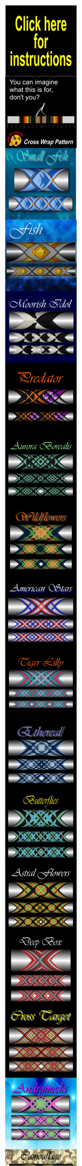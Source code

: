 <!DOCTYPE html>
<html>
<head>
<title>Cross Wrap Pattern</title>
<link href="css/style.css" rel="stylesheet" type="text/css">
</head>
<body>
		
<div class="header" >

 <svg xmlns="http://www.w3.org/2000/svg" xml:space="preserve" width="auto" height="90" version="1.1" style="shape-rendering:geometricPrecision; text-rendering:geometricPrecision; image-rendering:optimizeQuality; fill-rule:evenodd; clip-rule:evenodd"
viewBox="0 0 774 153"
 xmlns:xlink="http://www.w3.org/1999/xlink">
  <defs>
  <style type="text/css">
   <![CDATA[
    .fil0 {fill:black}
    .fil2 {fill:red}
    .fil3 {fill:white}
    .fil6 {fill:url(#id0)}
    .fil7 {fill:url(#id1)}
    .fil4 {fill:url(#id2)}
    .fil5 {fill:url(#id3)}
    .fil1 {fill:url(#id4)}
   ]]>
  </style>
  <radialGradient id="id0" gradientUnits="objectBoundingBox" cx="-5.99829%" cy="105.001%" r="50.001%" fx="-5.99829%" fy="105.001%">
   <stop offset="0" style="stop-color:#FEFEFE"/>
   <stop offset="0.0117647" style="stop-color:#FEFEFE"/>
   <stop offset="1" style="stop-color:black"/>
   <stop offset="1" style="stop-color:black"/>
  </radialGradient>
  <radialGradient id="id1" gradientUnits="objectBoundingBox" cx="-4.9984%" cy="98.0023%" r="50.0012%" fx="-4.9984%" fy="98.0023%">
   <stop offset="0" style="stop-color:#FF00FC"/>
   <stop offset="0.0117647" style="stop-color:#FEFEFE"/>
   <stop offset="1" style="stop-color:black"/>
   <stop offset="1" style="stop-color:black"/>
  </radialGradient>
  <radialGradient id="id2" gradientUnits="objectBoundingBox" cx="49.0005%" cy="50%" r="50.0009%" fx="49.0005%" fy="50%">
   <stop offset="0" style="stop-color:#FFCC00"/>
   <stop offset="1" style="stop-color:#FF9C33"/>
  </radialGradient>
  <radialGradient id="id3" gradientUnits="objectBoundingBox" xlink:href="#id2" cx="49.0015%" cy="50%" r="50.0012%" fx="49.0015%" fy="50%">
  </radialGradient>
  <radialGradient id="id4" gradientUnits="objectBoundingBox" xlink:href="#id2" cx="48.9998%" cy="50%" r="50%" fx="48.9998%" fy="50%">
  </radialGradient>
 </defs>
 <g id="Layer_x0020_1">
  <metadata id="CorelCorpID_0Corel-Layer"/>
  <path class="fil0" d="M88 32c32,0 58,25 58,57 0,26 -17,48 -41,55 0,9 -12,9 -19,9 -5,0 -11,-1 -14,-2 -4,-2 -6,-7 -7,-9 -20,-9 -34,-29 -34,-53 0,-32 25,-57 57,-57z"/>
  <path class="fil1" d="M89 34c30,0 54,24 54,54 0,25 -16,46 -39,52 0,2 -2,5 -4,6 -2,2 -6,3 -15,3 -8,0 -17,-2 -18,-12 -18,-8 -31,-27 -31,-49 0,-30 24,-54 53,-54z"/>
  <path class="fil0" d="M56 45c0,0 6,-1 11,6 2,1 3,3 5,5l0 0c0,0 -13,-1 -19,10 -6,10 2,18 2,18 0,0 1,1 0,-1 0,-1 -4,-7 -2,-12 2,-6 5,-11 11,-13 4,-1 7,-1 9,0 5,5 10,11 10,11 0,0 3,3 4,5 1,2 0,7 -1,10 -3,3 -4,4 -4,4 0,0 -9,-1 -13,-2 -4,-1 -13,-1 -17,0 0,0 -1,0 1,0 1,0 3,0 8,1 5,0 8,0 10,1 2,1 7,1 9,1 3,0 3,0 3,-1 0,0 0,0 0,0 0,0 2,-1 4,-4 1,-3 1,-7 1,-9 1,0 2,1 2,1 1,-1 3,-2 3,-2l-13 -15 -8 -11c0,0 -3,-4 -5,-6 -3,-2 -10,-2 -11,3zm47 32c-1,1 -1,4 0,7 2,5 2,6 2,6 0,0 0,1 -1,-1 -2,-3 -3,-6 -3,-9 0,-1 0,-2 1,-2 -1,0 -3,-2 -3,-3 0,0 0,-2 1,0 1,2 2,1 2,1 0,1 9,-11 19,-19 11,-7 19,-8 19,-8l-4 7c0,0 -2,-1 -4,-1 -3,1 -8,5 -13,9 3,0 9,3 12,8 3,7 0,15 0,15l2 0c0,0 0,-2 0,-2 0,0 1,3 -1,3 -1,0 -7,0 -14,0 -8,1 -10,2 -10,2 0,0 -1,0 0,-1 0,0 4,0 12,-1 8,-1 9,-1 9,-1 0,0 2,-6 1,-11 -1,-4 -4,-8 -9,-9 -2,-1 -4,-1 -5,-1 -5,4 -11,9 -13,11z"/>
  <path class="fil0" d="M85 104c0,0 2,-5 6,-7 1,-1 2,-1 3,-1 7,-1 7,6 7,10 0,9 -1,32 -1,32 0,0 -4,7 -14,7 -10,-1 -11,-4 -12,-6 -1,-3 4,-14 4,-14l7 -21z"/>
  <path class="fil2" d="M88 135c2,0 10,0 11,-2 1,-2 1,-7 -1,-8 -1,0 -1,0 -3,0 -3,0 -6,1 -6,1 0,0 1,-2 -2,-3 -4,0 -7,0 -9,4 -1,4 -1,5 -1,5 2,2 8,3 11,3z"/>
  <path class="fil3" d="M77 133c0,0 3,3 7,3 4,0 8,1 10,0 2,-1 5,-2 5,-2 -1,10 -14,11 -20,8 -4,-2 -4,-4 -4,-6 1,-2 2,-3 2,-3z"/>
  <path class="fil3" d="M99 103l-12 0c0,0 1,-2 4,-4 2,-2 4,-2 5,-2 1,0 4,1 3,6z"/>
  <path class="fil0" d="M55 125c1,0 3,2 4,6 0,1 0,1 0,2 1,4 2,6 -6,10 -7,4 -11,7 -11,7 0,0 0,0 0,0 0,0 -3,1 -6,0 -3,-1 -4,-3 -5,-4 -1,0 -3,0 -5,-2 -2,-1 -2,-3 -2,-4 -1,0 -5,-3 -5,-8 0,0 1,-1 1,-3 0,-2 2,-11 6,-16 3,-3 4,-5 6,-6 2,-1 4,-1 7,0 1,0 2,1 3,2 2,0 3,1 5,2 3,0 5,1 6,2 1,1 1,2 1,3 0,1 0,2 -1,2 0,1 0,1 -1,1l1 1c1,2 2,3 2,5z"/>
  <path class="fil4" d="M25 139c0,0 1,1 0,1 0,0 0,2 2,3 2,2 4,2 5,2 0,-1 0,0 1,0 0,0 0,3 3,4 3,1 5,0 5,0 0,-1 4,-3 12,-7 6,-4 6,-5 5,-9 0,0 0,-1 0,-1 -1,-4 -3,-6 -3,-6 -1,0 -1,1 -1,1 -3,4 -15,13 -15,13 -1,0 -1,0 -1,0 -1,0 -1,-1 0,-1 0,0 12,-9 14,-12 2,-3 2,-4 -1,-6 0,-1 0,-1 -1,-2 -1,-1 -3,-2 -4,-2 -1,0 -2,1 -4,2 -2,2 -9,11 -9,11 0,0 0,0 -1,0 0,0 0,-1 0,-1 0,0 7,-9 9,-11 1,-1 2,-1 2,-2 0,-1 -2,-3 -3,-3 0,0 -1,0 -1,0 -2,-1 -4,-2 -8,1 -2,2 -4,5 -6,8 -2,3 -3,6 -4,8 0,0 0,0 0,0 0,1 0,1 0,1 0,1 0,1 0,2 -1,4 4,6 4,6z"/>
  <path class="fil5" d="M45 116c0,0 1,-1 1,-1 2,0 3,1 5,3l0 0c0,0 1,0 1,-1 0,0 0,-1 1,-1 0,-1 -1,-2 -1,-2 -1,-1 -2,-2 -5,-2 -3,-1 -4,-1 -5,-2 -1,-1 -2,-1 -4,-2 -2,-1 -3,-1 -5,0 -2,1 -3,3 -6,6 -2,2 -3,6 -4,9 0,-1 0,-1 0,-1 2,-4 5,-7 7,-9 5,-3 8,-2 10,-2 0,1 0,1 0,1 2,0 4,3 5,4z"/>
  <path class="fil6" d="M56 84c0,0 0,0 -1,-1 0,-1 -4,-7 -2,-12 2,-6 5,-11 11,-13 4,-1 7,-1 9,0 5,5 10,11 10,11 0,0 3,3 4,5 1,2 0,7 -1,10 -3,3 -4,4 -4,4 0,0 -9,-1 -13,-2 -3,0 -8,-1 -13,-1l0 -1z"/>
  <path class="fil7" d="M108 89l-3 1c0,0 0,-1 -2,-6 -1,-3 -1,-6 0,-7 2,-2 8,-7 13,-11 1,0 3,0 5,1 5,1 8,5 9,9 1,5 -1,11 -1,11 0,0 -1,0 -9,1 -7,0 -11,1 -12,1z"/>
  <path class="fil2" d="M15 109l-1 -3c1,-1 1,-1 2,-1 1,0 1,-1 1,-2 0,0 -1,0 -1,0 0,-1 -1,-1 -1,-1 -1,1 -1,1 -2,1 0,0 0,1 0,2 -1,1 -1,2 -2,3 -1,1 -2,1 -4,1 -1,1 -1,1 -2,0 -1,0 -2,0 -3,0 0,-1 -1,-2 -1,-3 0,-1 0,-2 1,-3 1,-1 2,-1 4,-2l1 3c-1,0 -2,1 -2,1 0,0 0,0 0,1 0,0 0,1 0,1 1,0 1,0 1,0 1,0 1,0 1,-1 0,0 1,0 1,-1 0,-1 0,-2 1,-3 0,-1 1,-1 2,-1 0,-1 1,-1 2,-1 1,-1 3,-1 4,0 1,0 2,0 2,1 1,0 1,1 1,2 1,1 0,3 -1,4 -1,0 -2,1 -4,2zm-15 -12l0 -3 7 0 0 -3 -7 0 0 -3 19 -1 0 4 -8 0 0 3 8 0 0 3 -19 0zm17 -18l-1 3 3 1 0 3 -18 -6 0 -3 19 -1 0 3 -3 0zm-5 0l-6 0 6 2 0 -2zm8 -4l-18 -5 2 -5c0,-1 0,-2 1,-2 0,-1 1,-1 2,-1 1,0 2,0 3,0 1,1 2,1 2,1 1,1 1,1 2,2 0,0 0,1 0,1 1,0 1,0 1,0 0,-1 1,-1 1,-1 1,0 1,0 1,0l6 0 -1 4 -6 0c-1,0 -1,0 -1,0 -1,0 -1,0 -1,0l0 1 7 2 -1 3zm-10 -6l1 -2c0,0 0,0 0,0 0,-1 0,-1 -1,-1 0,0 0,0 -1,-1 0,0 -1,0 -1,0 0,0 -1,1 -1,1l0 2 3 1zm-4 -12l4 -8 3 2 -2 5 3 1 2 -5 3 2 -2 4 4 2 2 -5 4 2 -4 7 -17 -7zm13 -22l1 -2 9 6c1,1 2,2 3,2 1,1 1,2 2,2 0,1 0,2 0,2 0,1 0,2 -1,2 0,1 0,1 -1,2 0,0 -1,0 -1,0 -1,0 -1,0 -2,0 -1,0 -2,0 -2,0 -1,-1 -2,-1 -3,-2l-9 -7 2 -2 9 7c1,0 2,1 2,1 1,0 1,0 2,-1 0,0 0,-1 0,-1 -1,-1 -1,-2 -2,-2l-9 -7zm5 -6l2 -2 10 4 -7 -7 2 -2 13 14 -2 2 -10 -5 7 7 -2 2 -13 -13zm10 -10l8 -5 2 4 -2 2 8 11 -2 2 -9 -12 -2 2 -3 -4zm11 -7l2 -1 10 16 -3 2 -9 -17zm6 -3l3 -1 6 13 4 -2 2 4 -7 3 -8 -17zm16 -6l4 -1 3 6 1 -6 3 -1 -2 11 2 8 -4 1 -1 -8 -6 -10zm14 7c0,-3 0,-6 1,-7 1,-2 2,-3 4,-3 1,0 3,1 4,2 1,2 1,4 1,7 0,3 0,4 0,6 -1,1 -1,2 -2,3 -1,1 -2,1 -3,1 -1,0 -2,0 -2,-1 -1,0 -2,-1 -2,-3 -1,-1 -1,-3 -1,-5zm3 0c0,2 0,3 1,4 0,1 0,1 1,1 1,0 1,0 2,-1 0,-1 0,-2 0,-5 0,-1 0,-3 -1,-3 0,-1 -1,-2 -1,-2 -1,0 -1,1 -2,2 0,0 0,2 0,4zm18 -9l3 0 -2 12c0,1 0,2 0,3 -1,1 -1,1 -1,2 -1,1 -1,1 -2,1 0,1 -1,1 -2,1 -1,0 -1,0 -2,-1 0,0 -1,0 -1,-1 0,0 -1,-1 -1,-1 0,-1 0,-2 0,-2 0,-2 0,-3 0,-4l1 -11 3 1 -1 11c0,1 0,2 0,2 0,1 1,1 1,1 1,1 1,0 2,0 0,-1 0,-2 0,-3l2 -11zm13 3l5 2c1,0 2,1 2,2 0,1 0,2 0,3 -1,1 -1,2 -2,3 0,0 -1,0 -1,0 1,1 1,2 1,2 0,1 0,2 -1,3 0,1 0,2 -1,3 0,0 -1,1 -1,1 -1,0 -1,1 -2,0 0,0 -1,0 -1,0l-5 -1 6 -18zm1 8l1 0c0,0 1,0 1,0 0,0 0,-1 1,-1 0,-1 0,-1 0,-1 0,-1 -1,-1 -1,-1l-1 -1 -1 4zm-3 7l2 0c0,0 1,0 1,0 0,0 1,-1 1,-1 0,-1 0,-1 0,-2 0,0 -1,0 -1,0l-2 -1 -1 4zm15 -10l2 1 -6 13 4 2 -2 4 -7 -4 9 -16zm10 5l7 5 -2 3 -5 -3 -1 3 4 3 -3 3 -4 -3 -2 3 5 3 -3 3 -7 -4 11 -16zm10 8l6 6 -2 2 -4 -3 -2 2 3 3 -2 3 -4 -3 -2 3 3 3 -3 3 -6 -5 13 -14zm9 9l3 4c1,0 1,1 1,2 0,0 0,1 -1,2 0,1 -1,2 -2,2 0,1 -1,2 -2,3 -2,1 -3,2 -4,2 -1,1 -2,1 -3,1 -1,1 -1,0 -2,0 -1,0 -1,0 -2,-1l-2 -3 14 -12zm-1 5l-8 6 0 1c1,0 1,1 2,1 0,0 0,0 1,-1 1,0 2,-1 3,-1 1,-2 2,-3 3,-3 0,-1 0,-2 -1,-2l0 -1z"/>
  <path class="fil3" d="M205 86l9 4c-3,7 -6,12 -10,15 -4,4 -8,5 -13,5 -6,0 -11,-3 -14,-8 -3,-6 -4,-13 -2,-23 2,-10 5,-18 10,-24 5,-6 11,-9 17,-9 6,0 10,3 13,7 2,3 2,7 3,12l-10 2c0,-3 -1,-5 -2,-7 -2,-2 -4,-3 -6,-3 -4,0 -7,2 -9,5 -3,3 -5,9 -6,16 -2,8 -2,13 0,17 2,3 4,5 7,5 3,0 5,-2 7,-4 3,-2 4,-5 6,-10zm22 23l-9 0 7 -44 9 0 -1 6c2,-3 3,-5 4,-6 2,-1 3,-1 5,-1 2,0 3,0 5,2l-4 10c-2,-1 -3,-2 -4,-2 -2,0 -3,1 -4,2 -1,0 -2,2 -3,4 0,3 -2,8 -3,15l-2 14zm18 -23c1,-4 2,-7 5,-11 2,-4 4,-7 7,-9 3,-1 6,-2 10,-2 5,0 9,2 11,6 3,5 3,10 2,17 -1,7 -4,12 -8,17 -4,4 -8,6 -13,6 -3,0 -6,-1 -9,-3 -2,-1 -4,-4 -5,-8 0,-3 0,-8 0,-13zm9 1c0,4 0,8 1,10 1,2 3,4 5,4 3,0 5,-2 7,-4 2,-2 3,-6 4,-10 1,-5 0,-8 -1,-10 -1,-3 -3,-4 -5,-4 -2,0 -4,1 -6,4 -2,2 -4,5 -5,10zm28 10l10 -2c0,2 0,4 1,5 1,1 2,2 5,2 2,0 4,-1 5,-2 1,-1 2,-2 2,-3 0,-1 0,-2 0,-2 -1,-1 -2,-1 -3,-2 -7,-2 -11,-4 -13,-6 -2,-2 -3,-5 -2,-10 0,-4 2,-7 5,-9 3,-3 6,-4 11,-4 5,0 8,1 10,3 2,2 3,5 3,8l-9 3c0,-2 0,-4 -1,-5 -1,0 -2,-1 -4,-1 -2,0 -4,1 -5,1 -1,1 -2,2 -2,3 0,1 0,1 1,2 0,1 3,2 8,3 4,2 7,3 9,6 1,2 2,5 1,8 -1,4 -3,8 -6,11 -3,3 -7,4 -12,4 -4,0 -8,-1 -10,-3 -2,-3 -4,-6 -4,-10zm36 0l10 -2c0,2 0,4 1,5 1,1 3,2 5,2 2,0 4,-1 5,-2 1,-1 2,-2 2,-3 0,-1 0,-2 0,-2 -1,-1 -2,-1 -3,-2 -7,-2 -11,-4 -13,-6 -2,-2 -3,-5 -2,-10 1,-4 2,-7 5,-9 3,-3 7,-4 11,-4 5,0 8,1 10,3 2,2 3,5 3,8l-8 3c0,-2 -1,-4 -2,-5 -1,0 -2,-1 -4,-1 -2,0 -4,1 -5,1 -1,1 -1,2 -2,3 0,1 0,1 1,2 1,1 3,2 8,3 4,2 7,3 9,6 1,2 2,5 1,8 -1,4 -2,8 -5,11 -4,3 -8,4 -13,4 -4,0 -8,-1 -10,-3 -2,-3 -3,-6 -4,-10zm62 12l0 -61 9 0 0 42 16 -42 11 0 1 43 14 -43 10 0 -22 61 -10 0 -1 -46 -17 46 -11 0zm62 0l-8 0 7 -44 8 0 -1 6c2,-3 4,-5 5,-6 1,-1 3,-1 4,-1 2,0 4,0 6,2l-5 10c-1,-1 -2,-2 -4,-2 -1,0 -2,1 -3,2 -1,0 -2,2 -3,4 -1,3 -2,8 -3,15l-3 14zm29 -31l-8 -2c2,-4 4,-7 7,-9 2,-2 6,-3 10,-3 4,0 7,0 9,1 1,2 3,3 3,5 0,2 0,6 -1,11l-2 14c-1,3 -1,6 -1,8 0,2 0,4 0,6l-8 0c0,-1 -1,-2 -1,-3 0,-1 0,-1 0,-2 -2,2 -3,4 -5,5 -2,1 -4,1 -6,1 -4,0 -6,-1 -8,-3 -1,-3 -2,-6 -1,-10 0,-2 1,-5 2,-7 2,-2 3,-3 5,-4 2,-1 4,-2 8,-3 4,-1 7,-2 9,-3l0 -1c0,-2 0,-4 -1,-5 0,-1 -2,-1 -4,-1 -2,0 -3,0 -4,1 -1,1 -2,2 -3,4zm10 10c-1,0 -3,1 -5,2 -3,0 -5,1 -6,2 -1,1 -2,2 -2,4 0,2 0,3 1,4 0,1 2,2 3,2 2,0 3,-1 5,-2 1,-1 2,-3 3,-4 0,-1 1,-3 1,-6l0 -2zm22 -23l8 0 -1 6c1,-2 3,-4 5,-5 2,-2 4,-2 7,-2 4,0 7,2 9,6 2,4 2,9 1,17 -1,7 -4,13 -7,17 -4,4 -7,6 -11,6 -2,0 -4,0 -5,-1 -1,-1 -3,-3 -4,-5l-4 22 -9 0 11 -61zm5 21c-1,5 -1,9 0,11 1,3 3,4 5,4 2,0 4,-1 6,-3 2,-3 3,-6 4,-11 0,-5 0,-8 -1,-11 -1,-2 -2,-3 -4,-3 -3,0 -5,1 -6,3 -2,2 -3,6 -4,10zm45 23l11 -61 15 0c5,0 9,0 11,1 2,0 4,2 5,6 2,3 2,7 1,12 -1,3 -2,6 -3,9 -2,3 -3,5 -5,6 -2,2 -4,3 -5,3 -3,1 -6,1 -10,1l-6 0 -4 23 -10 0zm18 -51l-3 18 5 0c4,0 7,-1 8,-1 1,-1 3,-2 3,-3 1,-2 2,-3 2,-5 1,-3 1,-4 0,-6 -1,-1 -2,-2 -3,-3 -2,0 -4,0 -7,0l-5 0zm37 20l-7 -2c1,-4 3,-7 6,-9 3,-2 6,-3 10,-3 4,0 7,0 9,1 2,2 3,3 3,5 1,2 1,6 0,11l-3 14c0,3 -1,6 -1,8 0,2 0,4 1,6l-9 0c0,-1 0,-2 0,-3 0,-1 0,-1 0,-2 -2,2 -4,4 -6,5 -2,1 -4,1 -6,1 -3,0 -6,-1 -7,-3 -2,-3 -2,-6 -2,-10 1,-2 2,-5 3,-7 1,-2 3,-3 4,-4 2,-1 5,-2 8,-3 4,-1 7,-2 9,-3l0 -1c1,-2 0,-4 0,-5 -1,-1 -2,-1 -5,-1 -1,0 -3,0 -4,1 -1,1 -2,2 -3,4zm11 10c-1,0 -3,1 -6,2 -3,0 -4,1 -5,2 -2,1 -2,2 -3,4 0,2 0,3 1,4 1,1 2,2 3,2 2,0 4,-1 5,-2 2,-1 2,-3 3,-4 0,-1 1,-3 1,-6l1 -2zm37 -23l-2 9 -6 0 -3 18c-1,4 -1,6 -1,6 0,1 0,1 1,2 0,0 0,0 1,0 1,0 2,0 4,-1l-1 10c-2,1 -5,1 -7,1 -2,0 -3,0 -5,-1 -1,-1 -1,-1 -2,-3 0,-1 0,-2 0,-4 0,-2 0,-4 1,-9l3 -19 -4 0 2 -9 4 0 1 -9 10 -7 -2 16 6 0zm21 0l-1 9 -6 0 -3 18c-1,4 -1,6 -1,6 0,1 0,1 0,2 1,0 1,0 2,0 0,0 2,0 3,-1l0 10c-3,1 -5,1 -8,1 -1,0 -3,0 -4,-1 -1,-1 -2,-1 -2,-3 -1,-1 -1,-2 -1,-4 0,-2 1,-4 1,-9l4 -19 -4 0 1 -9 4 0 2 -9 10 -7 -3 16 6 0zm21 30l8 2c-1,4 -4,8 -7,10 -2,2 -6,3 -9,3 -6,0 -10,-2 -12,-7 -2,-4 -2,-10 -1,-16 1,-7 4,-13 7,-17 4,-4 8,-6 13,-6 5,0 8,2 10,6 2,5 3,11 1,20l-22 0c-1,4 0,7 1,8 1,2 2,3 4,3 2,0 3,0 4,-1 1,-1 2,-3 3,-5zm2 -12c1,-3 1,-6 0,-8 -1,-1 -3,-2 -4,-2 -2,0 -4,1 -6,2 -1,2 -2,5 -3,8l13 0zm21 26l-9 0 7 -44 9 0 -1 6c1,-3 3,-5 4,-6 2,-1 3,-1 4,-1 3,0 4,0 6,2l-5 10c-1,-1 -2,-2 -3,-2 -2,0 -3,1 -4,2 -1,0 -2,2 -3,4 -1,3 -2,8 -3,15l-2 14zm47 0l-9 0 4 -23c1,-4 1,-8 1,-9 0,-1 0,-2 -1,-3 -1,-1 -2,-1 -3,-1 -2,0 -3,0 -5,1 -1,1 -2,3 -3,5 -1,2 -1,5 -2,10l-4 20 -9 0 8 -44 8 0 -1 6c4,-5 8,-7 13,-7 1,0 3,0 5,1 1,1 2,2 3,4 0,1 1,3 1,5 0,1 -1,4 -1,7l-5 28z"/>
 </g>
</svg>
    </div>   
    
<div style = "width:100%; height:85px;"></div>


<div class="morph pic" style = "width:230px; height:230px;">
<a target = "_blank" href = "https://www.youtube.com/watch?v=QoLMJTU2dao">
<img src="img/instructions.jpg" style="width:230px;height:230px;"></a></div>

<div class="morph pic" style = "width:230px; height:230px;">
<a href="pattern/Guide.html">
<img src="img/Guide.jpg" style="width:230px;height:230px;"></a></div>


<div class="morph pic" style = "width:230px; height:230px;">
<a href="pattern/Small Fish.html">
<img src="img/Small Fish.jpg" style="width:230px;height:230px;"></a></div>



<div class="morph pic" style = "width:230px; height:230px;">
<a href="pattern/Fish.html">
<img src="img/Fish.jpg" style="width:230px;height:230px;"></a></div>

	
<div class="morph pic" style = "width:230px; height:230px;">
<a href="pattern/Moorish Idol.html">
<img src="img/Moorish Idol.jpg" style="width:230px;height:230px;"></a></div>

<div class="morph pic" style = "width:230px; height:230px;">
<a href="pattern/predator.html">
<img src="img/predator.jpg" style="width:230px;height:230px;"></a></div>

<div class="morph pic" style = "width:230px; height:230px;">
<a href="pattern/Aurora Borealis.html">
<img src="img/Aurora Borealis.jpg" style="width:230px;height:230px;"></a></div>    

<div class="morph pic" style = "width:230px; height:230px;">
<a href="pattern/Wildflowers.html">
<img src="img/Wildflowers.jpg" style="width:230px;height:230px;"></a></div>    
 
<div class="morph pic" style = "width:230px; height:230px;">
<a href="pattern/American Stars.html">
<img src="img/American Stars.jpg" style="width:230px;height:230px;"></a></div>     
    
<div class="morph pic" style = "width:230px; height:230px;">
<a href="pattern/Tiger Lilly.html">
<img src="img/Tiger Lilly.jpg" style="width:230px;height:230px;"></a></div>  
    
<div class="morph pic" style = "width:230px; height:230px;">
<a href="pattern/Ethereal.html">
<img src="img/Ethereal.jpg" style="width:230px;height:230px;"></a></div>   
    
<div class="morph pic" style = "width:230px; height:230px;">
<a href="pattern/Butterflies.html">
<img src="img/Butterflies.jpg" style="width:230px;height:230px;"></a></div>   

<div class="morph pic" style = "width:230px; height:230px;">
<a href="pattern/Astral Flowers.html">
<img src="img/Astral Flowers.jpg" style="width:230px;height:230px;"></a></div>   
    
<div class="morph pic" style = "width:230px; height:230px;">
<a href="pattern/Deep Box.html">
<img src="img/Deep Box.jpg" style="width:230px;height:230px;"></a></div>  
    
<div class="morph pic" style = "width:230px; height:230px;">
<a href="pattern/Cross Target.html">
<img src="img/Cross Target.jpg" style="width:230px;height:230px;"></a></div>    
    
<div class="morph pic" style = "width:230px; height:230px;">
<a href="pattern/Andromeda.html">
<img src="img/Andromeda.jpg" style="width:230px;height:230px;"></a></div>   
    
<div class="morph pic" style = "width:230px; height:230px;">
<a href="pattern/Camouflage.html">
<img src="img/Camouflage.jpg" style="width:230px;height:230px;"></a></div>   
    
    <div class="morph pic" style = "width:230px; height:230px;">
<a href="pattern/Cuban Flag.html">
<img src="img/Cuban Flag.jpg" style="width:230px;height:230px;"></a></div>   
    
    <div class="morph pic" style = "width:230px; height:230px;">
<a href="pattern/American Eagle.html">
<img src="img/American Eagle.jpg" style="width:230px;height:230px;"></a></div>   
    
    <div class="morph pic" style = "width:230px; height:230px;">
<a href="pattern/Black Widow.html">
<img src="img/Black Widow.jpg" style="width:230px;height:230px;"></a></div>   
    
    <div class="morph pic" style = "width:230px; height:230px;">
<a href="pattern/Crown of Torns.html">
<img src="img/Crown of Torns.jpg" style="width:230px;height:230px;"></a></div>   
    
    <div class="morph pic" style = "width:230px; height:230px;">
<a href="pattern/Topaz.html">
<img src="img/Topaz.jpg" style="width:230px;height:230px;"></a></div>   
    
    <div class="morph pic" style = "width:230px; height:230px;">
<a href="pattern/Filegree.html">
<img src="img/Filegree.jpg" style="width:230px;height:230px;"></a></div> 
    
    <div class="morph pic" style = "width:230px; height:230px;">
<a href="pattern/Hypnosis.html">
<img src="img/Hypnosis.jpg" style="width:230px;height:230px;"></a></div> 
    
    <div class="morph pic" style = "width:230px; height:230px;">
<a href="pattern/Square.html">
<img src="img/Square.jpg" style="width:230px;height:230px;"></a></div> 
    
    <div class="morph pic" style = "width:230px; height:230px;">
<a href="pattern/Four Pointed Star.html">
<img src="img/Four Pointed Star.jpg" style="width:230px;height:230px;"></a></div> 
    
    <div class="morph pic" style = "width:230px; height:230px;">
<a href="pattern/Divine Shield.html">
<img src="img/Divine Shield.jpg" style="width:230px;height:230px;"></a></div> 
    
    <div class="morph pic" style = "width:230px; height:230px;">
<a href="pattern/Fractal.html">
<img src="img/Fractal.jpg" style="width:230px;height:230px;"></a></div> 
    
    <div class="morph pic" style = "width:230px; height:230px;">
<a href="pattern/Scottish Terrier.html">
<img src="img/Scottish Terrier.jpg" style="width:230px;height:230px;"></a></div> 
    
    <div class="morph pic" style = "width:230px; height:230px;">
<a href="pattern/Delta Crucis.html">
<img src="img/Delta Crucis.jpg" style="width:230px;height:230px;"></a></div> 
    
    <div class="morph pic" style = "width:230px; height:230px;">
<a href="pattern/Spot Light Star.html">
<img src="img/Spot Light Star.jpg" style="width:230px;height:230px;"></a></div> 
    
    <div class="morph pic" style = "width:230px; height:230px;">
<a href="pattern/Barbed Spider.html">
<img src="img/Barbed Spider.jpg" style="width:230px;height:230px;"></a></div> 
    
    <div class="morph pic" style = "width:230px; height:230px;">
<a href="pattern/Volcano.html">
<img src="img/Volcano.jpg" style="width:230px;height:230px;"></a></div> 
    
    <div class="morph pic" style = "width:230px; height:230px;">
<a href="pattern/Moth.html">
<img src="img/Moth.jpg" style="width:230px;height:230px;"></a></div> 
    
	<div class="morph pic" style = "width:230px; height:230px;">
<a href="pattern/Falconry2.html">
<img src="img/Falconry2.jpg" style="width:230px;height:230px;"></a></div> 

<div class="morph pic" style = "width:230px; height:230px;">
<a href="pattern/Elementum.html">
<img src="img/Elementum.jpg" style="width:230px;height:230px;"></a></div> 

<div class="morph pic" style = "width:230px; height:230px;">
<a href="pattern/Ogdoade.html">
<img src="img/Ogdoade.jpg" style="width:230px;height:230px;"></a></div> 

<div class="morph pic" style = "width:230px; height:230px;">
<a href="pattern/Mandala.html">
<img src="img/Mandala.jpg" style="width:230px;height:230px;"></a></div> 

<div class="morph pic" style = "width:230px; height:230px;">
<a href="pattern/Shooting Stars.html">
<img src="img/Shooting Stars.jpg" style="width:230px;height:230px;"></a></div> 
    
	<div class="morph pic" style = "width:230px; height:230px;">
<a href="pattern/Sparkler.html">
<img src="img/Sparkler.jpg" style="width:230px;height:230px;"></a></div> 

<div class="morph pic" style = "width:230px; height:230px;">
<a href="pattern/Melodys Rose Bouquet.html">
<img src="img/Melodys Rose Bouquet.jpg" style="width:230px;height:230px;"></a></div> 

<div class="morph pic" style = "width:230px; height:230px;">
<a href="pattern/Spider.html">
<img src="img/Spider.jpg" style="width:230px;height:230px;"></a></div> 

<div class="morph pic" style = "width:230px; height:230px;">
<a href="pattern/Iroquois.html">
<img src="img/Iroquois.jpg" style="width:230px;height:230px;"></a></div> 

<div class="morph pic" style = "width:230px; height:230px;">
<a href="pattern/Falconry.html">
<img src="img/Falconry.jpg" style="width:230px;height:230px;"></a></div> 

<div class="morph pic" style = "width:230px; height:230px;">
<a href="pattern/Nightingale.html">
<img src="img/Nightingale.jpg" style="width:230px;height:230px;"></a></div> 
    
<div class="morph pic" style = "width:230px; height:230px;">
<a href="pattern/Fish Scales.html">
<img src="img/Fish Scales.jpg" style="width:230px;height:230px;"></a></div> 

<div class="morph pic" style = "width:230px; height:230px;">
<a href="pattern/Scarab.html">
<img src="img/Scarab.jpg" style="width:230px;height:230px;"></a></div> 
</body>
</html>




